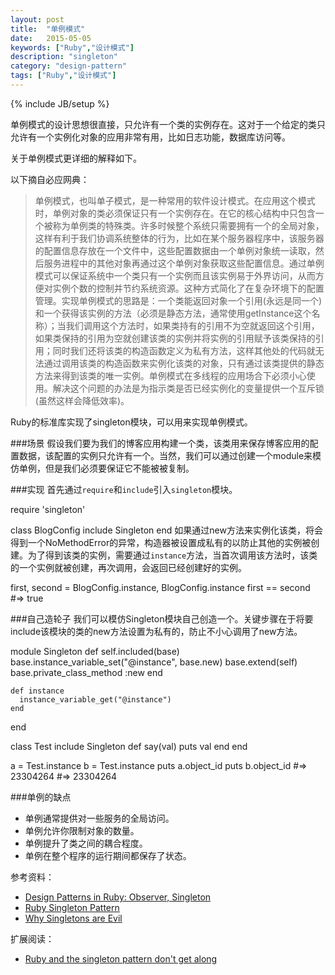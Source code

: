 ```yaml
---
layout: post
title:  "单例模式"
date:   2015-05-05
keywords: ["Ruby","设计模式"]
description: "singleton"
category: "design-pattern"
tags: ["Ruby","设计模式"]
---
```

{% include JB/setup %}

单例模式的设计思想很直接，只允许有一个类的实例存在。这对于一个给定的类只允许有一个实例化对象的应用非常有用，比如日志功能，数据库访问等。

关于单例模式更详细的解释如下。

以下摘自必应网典：
> 单例模式，也叫单子模式，是一种常用的软件设计模式。在应用这个模式时，单例对象的类必须保证只有一个实例存在。在它的核心结构中只包含一个被称为单例类的特殊类。许多时候整个系统只需要拥有一个的全局对象，这样有利于我们协调系统整体的行为，比如在某个服务器程序中，该服务器的配置信息存放在一个文件中，这些配置数据由一个单例对象统一读取，然后服务进程中的其他对象再通过这个单例对象获取这些配置信息。通过单例模式可以保证系统中一个类只有一个实例而且该实例易于外界访问，从而方便对实例个数的控制并节约系统资源。这种方式简化了在复杂环境下的配置管理。实现单例模式的思路是：一个类能返回对象一个引用(永远是同一个)和一个获得该实例的方法（必须是静态方法，通常使用getInstance这个名称）；当我们调用这个方法时，如果类持有的引用不为空就返回这个引用，如果类保持的引用为空就创建该类的实例并将实例的引用赋予该类保持的引用；同时我们还将该类的构造函数定义为私有方法，这样其他处的代码就无法通过调用该类的构造函数来实例化该类的对象，只有通过该类提供的静态方法来得到该类的唯一实例。单例模式在多线程的应用场合下必须小心使用。解决这个问题的办法是为指示类是否已经实例化的变量提供一个互斥锁(虽然这样会降低效率)。

Ruby的标准库实现了singleton模块，可以用来实现单例模式。

###场景
假设我们要为我们的博客应用构建一个类，该类用来保存博客应用的配置数据，该配置的实例只允许有一个。当然，我们可以通过创建一个module来模仿单例，但是我们必须要保证它不能被被复制。

###实现
首先通过`require`和`include`引入`singleton`模块。

  require 'singleton'

  class BlogConfig
    include Singleton
  end
如果通过new方法来实例化该类，将会得到一个NoMethodError的异常，构造器被设置成私有的以防止其他的实例被创建。为了得到该类的实例，需要通过`instance`方法，当首次调用该方法时，该类的一个实例就被创建，再次调用，会返回已经创建好的实例。

  first, second = BlogConfig.instance, BlogConfig.instance
  first == second
  #=> true

###自己造轮子
我们可以模仿Singleton模块自己创造一个。关键步骤在于将要include该模块的类的new方法设置为私有的，防止不小心调用了new方法。

  module Singleton
    def self.included(base)
      base.instance_variable_set("@instance", base.new)
      base.extend(self)
      base.private_class_method :new
    end
  
    def instance
      instance_variable_get("@instance")
    end
  end
  
  class Test
    include Singleton
    def say(val)
      puts val
    end
  end
  
  
  a = Test.instance 
  b = Test.instance
  puts a.object_id
  puts b.object_id
  #=> 23304264
  #=> 23304264

###单例的缺点

- 单例通常提供对一些服务的全局访问。
- 单例允许你限制对象的数量。
- 单例提升了类之间的耦合程度。
- 单例在整个程序的运行期间都保存了状态。

参考资料：

- [Design Patterns in Ruby: Observer, Singleton](http://www.sitepoint.com/design-patterns-in-ruby-observer-singleton/ "Design Patterns in Ruby: Observer, Singleton")
- [Ruby Singleton Pattern](http://dalibornasevic.com/posts/9-ruby-singleton-pattern-again "Ruby Singleton Pattern")
- [Why Singletons are Evil](http://blogs.msdn.com/b/scottdensmore/archive/2004/05/25/140827.aspx "Why Singletons are Evil")

扩展阅读：

- [Ruby and the singleton pattern don't get along](https://practicingruby.com/articles/ruby-and-the-singleton-pattern-dont-get-along "Ruby and the singleton pattern don't get along")
